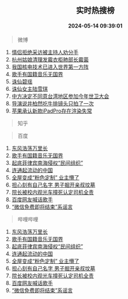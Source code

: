 <div align="center"><h2>实时热搜榜</h2><h4>2024-05-14 09:39:01</h4></div>

> 微博  

1. [情侣拒绝采访被主持人劝分手](https://s.weibo.com/weibo?q=%23%E6%83%85%E4%BE%A3%E6%8B%92%E7%BB%9D%E9%87%87%E8%AE%BF%E8%A2%AB%E4%B8%BB%E6%8C%81%E4%BA%BA%E5%8A%9D%E5%88%86%E6%89%8B%23&t=31&band_rank=1&Refer=top)<br />
2. [杭州姑娘清理发霉衣柜肺部长霉菌](https://s.weibo.com/weibo?q=%23%E6%9D%AD%E5%B7%9E%E5%A7%91%E5%A8%98%E6%B8%85%E7%90%86%E5%8F%91%E9%9C%89%E8%A1%A3%E6%9F%9C%E8%82%BA%E9%83%A8%E9%95%BF%E9%9C%89%E8%8F%8C%23&t=31&band_rank=2&Refer=top)<br />
3. [我国核电技术已进入世界第一方阵](https://s.weibo.com/weibo?q=%23%E6%88%91%E5%9B%BD%E6%A0%B8%E7%94%B5%E6%8A%80%E6%9C%AF%E5%B7%B2%E8%BF%9B%E5%85%A5%E4%B8%96%E7%95%8C%E7%AC%AC%E4%B8%80%E6%96%B9%E9%98%B5%23&t=31&band_rank=3&Refer=top)<br />
4. [歌手有国籍音乐无国界](https://s.weibo.com/weibo?q=%23%E6%AD%8C%E6%89%8B%E6%9C%89%E5%9B%BD%E7%B1%8D%E9%9F%B3%E4%B9%90%E6%97%A0%E5%9B%BD%E7%95%8C%23&t=31&band_rank=4&Refer=top)<br />
5. [诛仙碧瑶](https://s.weibo.com/weibo?q=%E8%AF%9B%E4%BB%99%E7%A2%A7%E7%91%B6&t=31&band_rank=5&Refer=top)<br />
6. [诛仙女主陆雪琪](https://s.weibo.com/weibo?q=%23%E8%AF%9B%E4%BB%99%E5%A5%B3%E4%B8%BB%E9%99%86%E9%9B%AA%E7%90%AA%23&t=31&band_rank=6&Refer=top)<br />
7. [中方决定不同意台湾地区参加今年世卫大会](https://s.weibo.com/weibo?q=%23%E4%B8%AD%E6%96%B9%E5%86%B3%E5%AE%9A%E4%B8%8D%E5%90%8C%E6%84%8F%E5%8F%B0%E6%B9%BE%E5%9C%B0%E5%8C%BA%E5%8F%82%E5%8A%A0%E4%BB%8A%E5%B9%B4%E4%B8%96%E5%8D%AB%E5%A4%A7%E4%BC%9A%23&t=31&band_rank=7&Refer=top)<br />
8. [导演说井柏然吃牛排镜头只拍了一次](https://s.weibo.com/weibo?q=%23%E5%AF%BC%E6%BC%94%E8%AF%B4%E4%BA%95%E6%9F%8F%E7%84%B6%E5%90%83%E7%89%9B%E6%8E%92%E9%95%9C%E5%A4%B4%E5%8F%AA%E6%8B%8D%E4%BA%86%E4%B8%80%E6%AC%A1%23&t=31&band_rank=8&Refer=top)<br />
9. [苹果承认新款iPadPro存在渲染失常](https://s.weibo.com/weibo?q=%23%E8%8B%B9%E6%9E%9C%E6%89%BF%E8%AE%A4%E6%96%B0%E6%AC%BEiPadPro%E5%AD%98%E5%9C%A8%E6%B8%B2%E6%9F%93%E5%A4%B1%E5%B8%B8%23&t=31&band_rank=9&Refer=top)<br />

> 知乎  


> 百度  

1. [东风浩荡万里长](https://www.baidu.com/s?wd=%E4%B8%9C%E9%A3%8E%E6%B5%A9%E8%8D%A1%E4%B8%87%E9%87%8C%E9%95%BF&sa=fyb_news&rsv_dl=fyb_news)<br />
2. [歌手有国籍音乐无国界](https://www.baidu.com/s?wd=%E6%AD%8C%E6%89%8B%E6%9C%89%E5%9B%BD%E7%B1%8D%E9%9F%B3%E4%B9%90%E6%97%A0%E5%9B%BD%E7%95%8C&sa=fyb_news&rsv_dl=fyb_news)<br />
3. [起底菲律宾南海侵权“民间组织”](https://www.baidu.com/s?wd=%E8%B5%B7%E5%BA%95%E8%8F%B2%E5%BE%8B%E5%AE%BE%E5%8D%97%E6%B5%B7%E4%BE%B5%E6%9D%83%E2%80%9C%E6%B0%91%E9%97%B4%E7%BB%84%E7%BB%87%E2%80%9D&sa=fyb_news&rsv_dl=fyb_news)<br />
4. [连通起流动的中国](https://www.baidu.com/s?wd=%E8%BF%9E%E9%80%9A%E8%B5%B7%E6%B5%81%E5%8A%A8%E7%9A%84%E4%B8%AD%E5%9B%BD&sa=fyb_news&rsv_dl=fyb_news)<br />
5. [全屋变成“粉色定制” 业主懵了](https://www.baidu.com/s?wd=%E5%85%A8%E5%B1%8B%E5%8F%98%E6%88%90%E2%80%9C%E7%B2%89%E8%89%B2%E5%AE%9A%E5%88%B6%E2%80%9D+%E4%B8%9A%E4%B8%BB%E6%87%B5%E4%BA%86&sa=fyb_news&rsv_dl=fyb_news)<br />
6. [担心刻有自己名字 男子掘开亲叔坟墓](https://www.baidu.com/s?wd=%E6%8B%85%E5%BF%83%E5%88%BB%E6%9C%89%E8%87%AA%E5%B7%B1%E5%90%8D%E5%AD%97+%E7%94%B7%E5%AD%90%E6%8E%98%E5%BC%80%E4%BA%B2%E5%8F%94%E5%9D%9F%E5%A2%93&sa=fyb_news&rsv_dl=fyb_news)<br />
7. [院长被校内观光车撞死认定司机全责](https://www.baidu.com/s?wd=%E9%99%A2%E9%95%BF%E8%A2%AB%E6%A0%A1%E5%86%85%E8%A7%82%E5%85%89%E8%BD%A6%E6%92%9E%E6%AD%BB%E8%AE%A4%E5%AE%9A%E5%8F%B8%E6%9C%BA%E5%85%A8%E8%B4%A3&sa=fyb_news&rsv_dl=fyb_news)<br />
8. [百度网友喊话歌手](https://www.baidu.com/s?wd=%E7%99%BE%E5%BA%A6%E7%BD%91%E5%8F%8B%E5%96%8A%E8%AF%9D%E6%AD%8C%E6%89%8B&sa=fyb_news&rsv_dl=fyb_news)<br />
9. [“微信免费即将结束”系谣言](https://www.baidu.com/s?wd=%E2%80%9C%E5%BE%AE%E4%BF%A1%E5%85%8D%E8%B4%B9%E5%8D%B3%E5%B0%86%E7%BB%93%E6%9D%9F%E2%80%9D%E7%B3%BB%E8%B0%A3%E8%A8%80&sa=fyb_news&rsv_dl=fyb_news)<br />

> 哔哩哔哩  

1. [东风浩荡万里长](https://www.baidu.com/s?wd=%E4%B8%9C%E9%A3%8E%E6%B5%A9%E8%8D%A1%E4%B8%87%E9%87%8C%E9%95%BF&sa=fyb_news&rsv_dl=fyb_news)<br />
2. [歌手有国籍音乐无国界](https://www.baidu.com/s?wd=%E6%AD%8C%E6%89%8B%E6%9C%89%E5%9B%BD%E7%B1%8D%E9%9F%B3%E4%B9%90%E6%97%A0%E5%9B%BD%E7%95%8C&sa=fyb_news&rsv_dl=fyb_news)<br />
3. [起底菲律宾南海侵权“民间组织”](https://www.baidu.com/s?wd=%E8%B5%B7%E5%BA%95%E8%8F%B2%E5%BE%8B%E5%AE%BE%E5%8D%97%E6%B5%B7%E4%BE%B5%E6%9D%83%E2%80%9C%E6%B0%91%E9%97%B4%E7%BB%84%E7%BB%87%E2%80%9D&sa=fyb_news&rsv_dl=fyb_news)<br />
4. [连通起流动的中国](https://www.baidu.com/s?wd=%E8%BF%9E%E9%80%9A%E8%B5%B7%E6%B5%81%E5%8A%A8%E7%9A%84%E4%B8%AD%E5%9B%BD&sa=fyb_news&rsv_dl=fyb_news)<br />
5. [全屋变成“粉色定制” 业主懵了](https://www.baidu.com/s?wd=%E5%85%A8%E5%B1%8B%E5%8F%98%E6%88%90%E2%80%9C%E7%B2%89%E8%89%B2%E5%AE%9A%E5%88%B6%E2%80%9D+%E4%B8%9A%E4%B8%BB%E6%87%B5%E4%BA%86&sa=fyb_news&rsv_dl=fyb_news)<br />
6. [担心刻有自己名字 男子掘开亲叔坟墓](https://www.baidu.com/s?wd=%E6%8B%85%E5%BF%83%E5%88%BB%E6%9C%89%E8%87%AA%E5%B7%B1%E5%90%8D%E5%AD%97+%E7%94%B7%E5%AD%90%E6%8E%98%E5%BC%80%E4%BA%B2%E5%8F%94%E5%9D%9F%E5%A2%93&sa=fyb_news&rsv_dl=fyb_news)<br />
7. [院长被校内观光车撞死认定司机全责](https://www.baidu.com/s?wd=%E9%99%A2%E9%95%BF%E8%A2%AB%E6%A0%A1%E5%86%85%E8%A7%82%E5%85%89%E8%BD%A6%E6%92%9E%E6%AD%BB%E8%AE%A4%E5%AE%9A%E5%8F%B8%E6%9C%BA%E5%85%A8%E8%B4%A3&sa=fyb_news&rsv_dl=fyb_news)<br />
8. [百度网友喊话歌手](https://www.baidu.com/s?wd=%E7%99%BE%E5%BA%A6%E7%BD%91%E5%8F%8B%E5%96%8A%E8%AF%9D%E6%AD%8C%E6%89%8B&sa=fyb_news&rsv_dl=fyb_news)<br />
9. [“微信免费即将结束”系谣言](https://www.baidu.com/s?wd=%E2%80%9C%E5%BE%AE%E4%BF%A1%E5%85%8D%E8%B4%B9%E5%8D%B3%E5%B0%86%E7%BB%93%E6%9D%9F%E2%80%9D%E7%B3%BB%E8%B0%A3%E8%A8%80&sa=fyb_news&rsv_dl=fyb_news)<br />
